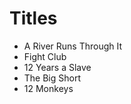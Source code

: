 # Titles 

* A River Runs Through It
* Fight Club
* 12 Years a Slave
* The Big Short
* 12 Monkeys   


